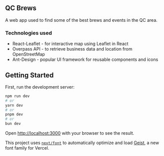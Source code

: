 ## QC Brews

A web app used to find some of the best brews and events in the QC area.

### Technologies used

- React-Leaflet - for interactive map using Leaflet in React
- Overpass API - to retrieve business data and location from OpenStreetMap
- Ant-Design - popular UI framework for reusable components and icons

## Getting Started

First, run the development server:

```bash
npm run dev
# or
yarn dev
# or
pnpm dev
# or
bun dev
```

Open [http://localhost:3000](http://localhost:3000) with your browser to see the result.

This project uses [`next/font`](https://nextjs.org/docs/app/building-your-application/optimizing/fonts) to automatically optimize and load [Geist](https://vercel.com/font), a new font family for Vercel.
